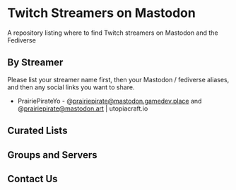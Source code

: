 # Twitch Streamers on Mastodon
A repository listing where to find Twitch streamers on Mastodon and the Fediverse

## By Streamer

Please list your streamer name first, then your Mastodon / fediverse aliases, and then any social links you want to share.

* PrairiePirateYo - @prairiepirate@mastodon.gamedev.place and @prairiepirate@mastodon.art | utopiacraft.io



## Curated Lists

## Groups and Servers

## Contact Us
